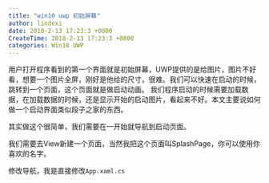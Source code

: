 ```yaml
---
title: "win10 uwp 初始屏幕"
author: lindexi
date: 2018-2-13 17:23:3 +0800
CreateTime: 2018-2-13 17:23:3 +0800
categories: Win10 UWP
---
```


用户打开程序看到的第一个界面就是初始屏幕，UWP提供的是给图片，图片不好看，想要一个图片全屏，刚好是他给的尺寸，很难。我们可以快速在启动的时候，跳转到一个页面，这个页面就是做启动动画。
我们程序启动的时候需要加载数据，在加载数据的时候，还是显示开始的启动图片，看起来不好。本文主要说如何做一个启动界面类似段子之家的东西。

<!--more-->



<div id="toc"></div>
<!-- csdn -->

其实做这个很简单，我们需要在一开始就导航到启动页面。

我们需要去View新建一个页面，当然我把这个页面叫SplashPage，你可以使用你喜欢的名字。

修改导航，我是直接修改`App.xaml.cs`

